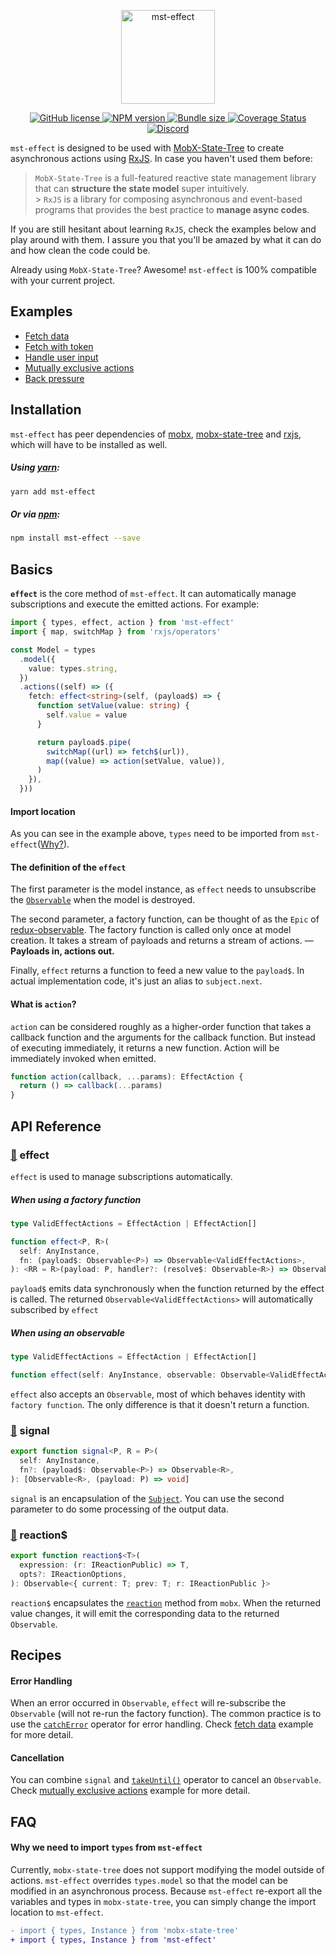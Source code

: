 <p align="center">
  <a href="https://github.com/Runjuu/mst-effect">
    <img width="150px" src="https://user-images.githubusercontent.com/12002941/111877518-b2c60900-89de-11eb-8f28-d5fd95897258.png" alt="mst-effect" />
  </a>
</p>

<p align="center">
  <a href="https://github.com/Runjuu/mst-effect/blob/main/LICENSE">
    <img src="https://img.shields.io/npm/l/mst-effect?colorA=373737&colorB=0A70E9&style=flat" alt="GitHub license" />
  </a>
  <a href="https://www.npmjs.com/package/mst-effect">
    <img src="https://img.shields.io/npm/v/mst-effect?colorA=373737&colorB=0A70E9&style=flat" alt="NPM version" />
  </a>
  <a href="https://bundlephobia.com/result?p=mst-effect">
    <img src="https://img.shields.io/bundlephobia/min/mst-effect?label=bundle%20size&colorA=373737&colorB=0A70E9&style=flat" alt="Bundle size" />
  </a>
  <a href="https://coveralls.io/github/Runjuu/mst-effect?branch=main">
    <img src="https://img.shields.io/coveralls/github/Runjuu/mst-effect?colorA=373737&colorB=0A70E9&style=flat" alt="Coverage Status" />
  </a>
  <a href="https://discord.gg/GguVg7JxNb">
    <img src="https://img.shields.io/discord/822723953465360435?style=flat&colorA=373737&colorB=0A70E9&label=discord&logo=discord&logoColor=FFF" alt="Discord" />
  </a>
</p>

`mst-effect` is designed to be used with <a href="https://github.com/mobxjs/mobx-state-tree">MobX-State-Tree</a> to create asynchronous actions using <a href="https://github.com/ReactiveX/rxjs">RxJS</a>. In case you haven't used them before:

> `MobX-State-Tree` is a full-featured reactive state management library that can **structure the state model** super intuitively.<br /> > `RxJS` is a library for composing asynchronous and event-based programs that provides the best practice to **manage async codes**.

If you are still hesitant about learning `RxJS`, check the examples below and play around with them. I assure you that you'll be amazed by what it can do and how clean the code could be.

Already using `MobX-State-Tree`? Awesome! `mst-effect` is 100% compatible with your current project.

## Examples

- [Fetch data](https://codesandbox.io/s/fetch-data-i9hqb?file=/src/app.tsx)
- [Fetch with token](https://codesandbox.io/s/fetch-with-token-rbveh?file=/src/app.tsx)
- [Handle user input](https://codesandbox.io/s/handle-user-input-ef1pt?file=/src/app.tsx)
- [Mutually exclusive actions](https://codesandbox.io/s/mutually-exclusive-actions-ylqlf?file=/src/app.tsx)
- [Back pressure](https://codesandbox.io/s/backpressure-ulu1y?file=/src/app.tsx)

## Installation

`mst-effect` has peer dependencies of [mobx](https://www.npmjs.com/package/mobx), [mobx-state-tree](https://www.npmjs.com/package/mobx-state-tree) and [rxjs](https://www.npmjs.com/package/rxjs), which will have to be installed as well.

##### Using [yarn](https://yarnpkg.com/en/package/mst-effect):

```bash
yarn add mst-effect
```

##### Or via [npm](https://www.npmjs.com/package/mst-effect):

```bash
npm install mst-effect --save
```

## Basics

**`effect`** is the core method of `mst-effect`. It can automatically manage subscriptions and execute the emitted actions. For example:

```ts
import { types, effect, action } from 'mst-effect'
import { map, switchMap } from 'rxjs/operators'

const Model = types
  .model({
    value: types.string,
  })
  .actions((self) => ({
    fetch: effect<string>(self, (payload$) => {
      function setValue(value: string) {
        self.value = value
      }

      return payload$.pipe(
        switchMap((url) => fetch$(url)),
        map((value) => action(setValue, value)),
      )
    }),
  }))
```

#### Import location

As you can see in the example above, `types` need to be imported from `mst-effect`([Why?](#why-we-need-to-import-types-from-mst-effect)).

#### The definition of the `effect`

The first parameter is the model instance, as `effect` needs to unsubscribe the [`Observable`](https://rxjs-dev.firebaseapp.com/api/index/class/Observable) when the model is destroyed.

The second parameter, a factory function, can be thought of as the `Epic` of [redux-observable](https://redux-observable.js.org/docs/basics/Epics.html). The factory function is called only once at model creation. It takes a stream of payloads and returns a stream of actions. — **Payloads in, actions out.**

Finally, `effect` returns a function to feed a new value to the `payload$`. In actual implementation code, it's just an alias to `subject.next`.

#### What is `action`?

`action` can be considered roughly as a higher-order function that takes a callback function and the arguments for the callback function. But instead of executing immediately, it returns a new function. Action will be immediately invoked when emitted.

```ts
function action(callback, ...params): EffectAction {
  return () => callback(...params)
}
```

## API Reference

### [👾](https://github.com/Runjuu/mst-effect/blob/main/src/effect/effect.ts) effect

`effect` is used to manage subscriptions automatically.

##### When using a factory function

```ts
type ValidEffectActions = EffectAction | EffectAction[]

function effect<P, R>(
  self: AnyInstance,
  fn: (payload$: Observable<P>) => Observable<ValidEffectActions>,
): <RR = R>(payload: P, handler?: (resolve$: Observable<R>) => Observable<RR>) => Promise<RR>
```

`payload$` emits data synchronously when the function returned by the effect is called. The returned `Observable<ValidEffectActions>` will automatically subscribed by `effect`

##### When using an observable

```ts
type ValidEffectActions = EffectAction | EffectAction[]

function effect(self: AnyInstance, observable: Observable<ValidEffectActions>): void
```

`effect` also accepts an `Observable`, most of which behaves identity with `factory function`. The only difference is that it doesn't return a function.

### [👾](https://github.com/Runjuu/mst-effect/blob/main/src/signal/index.ts) signal

```ts
export function signal<P, R = P>(
  self: AnyInstance,
  fn?: (payload$: Observable<P>) => Observable<R>,
): [Observable<R>, (payload: P) => void]
```

`signal` is an encapsulation of the [`Subject`](https://rxjs-dev.firebaseapp.com/api/index/class/Subject). You can use the second parameter to do some processing of the output data.

### [👾](https://github.com/Runjuu/mst-effect/blob/main/src/reaction$/index.ts) reaction$

```ts
export function reaction$<T>(
  expression: (r: IReactionPublic) => T,
  opts?: IReactionOptions,
): Observable<{ current: T; prev: T; r: IReactionPublic }>
```

`reaction$` encapsulates the [`reaction`](https://mobx.js.org/reactions.html#reaction) method from `mobx`. When the returned value changes, it will emit the corresponding data to the returned `Observable`.

## Recipes

#### Error Handling

When an error occurred in `Observable`, `effect` will re-subscribe the `Observable` (will not re-run the factory function). The common practice is to use the [`catchError`](https://rxjs-dev.firebaseapp.com/api/operators/catchError) operator for error handling. Check [fetch data](https://codesandbox.io/s/fetch-data-i9hqb?file=/src/app.tsx) example for more detail.

#### Cancellation

You can combine `signal` and [`takeUntil()`](https://rxjs-dev.firebaseapp.com/api/operators/takeUntil) operator to cancel an `Observable`. Check [mutually exclusive actions](https://codesandbox.io/s/mutually-exclusive-actions-ylqlf?file=/src/app.tsx) example for more detail.

## FAQ

#### Why we need to import `types` from `mst-effect`

Currently, `mobx-state-tree` does not support modifying the model outside of actions.
`mst-effect` overrides `types.model` so that the model can be modified in an asynchronous process.
Because `mst-effect` re-export all the variables and types in `mobx-state-tree`, you can simply change the import location to `mst-effect`.

```diff
- import { types, Instance } from 'mobx-state-tree'
+ import { types, Instance } from 'mst-effect'
```
